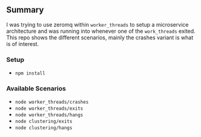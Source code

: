 
## Summary
I was trying to use zeromq within `worker_threads` to setup a microservice architecture and was running into whenever
 one of the `work_threads` exited. This repo shows the different scenarios, mainly the crashes variant is what is of
  interest.

### Setup
 - `npm install`

### Available Scenarios
 - `node worker_threads/crashes`
 - `node worker_threads/exits`
 - `node worker_threads/hangs`
 - `node clustering/exits`
 - `node clustering/hangs`
